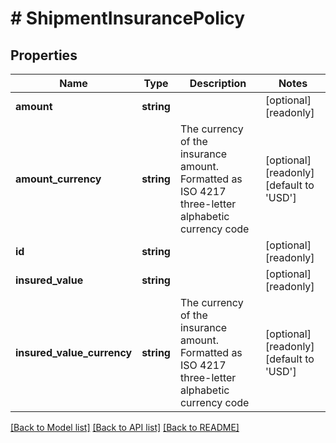 # # ShipmentInsurancePolicy

## Properties

Name | Type | Description | Notes
------------ | ------------- | ------------- | -------------
**amount** | **string** |  | [optional] [readonly]
**amount_currency** | **string** | The currency of the insurance amount. Formatted as ISO 4217 three-letter alphabetic currency code | [optional] [readonly] [default to 'USD']
**id** | **string** |  | [optional] [readonly]
**insured_value** | **string** |  | [optional] [readonly]
**insured_value_currency** | **string** | The currency of the insurance amount. Formatted as ISO 4217 three-letter alphabetic currency code | [optional] [readonly] [default to 'USD']

[[Back to Model list]](../../README.md#models) [[Back to API list]](../../README.md#endpoints) [[Back to README]](../../README.md)
